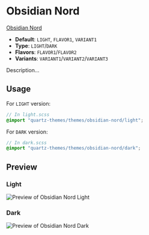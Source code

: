 # Obsidian Nord

[Obsidian Nord](https://insanum.com)

- **Default**: `LIGHT`, `FLAVOR1`, `VARIANT1`
- **Type**: `LIGHT`/`DARK`
- **Flavors**: `FLAVOR1`/`FLAVOR2`
- **Variants**: `VARIANT1`/`VARIANT2`/`VARIANT3`

Description...

## Usage

For `LIGHT` version:

```scss
// In light.scss
@import "quartz-themes/themes/obsidian-nord/light";
```

For `DARK` version:

```scss
// In dark.scss
@import "quartz-themes/themes/obsidian-nord/dark";
```

## Preview

### Light

![Preview of Obsidian Nord Light](preview-light.png)

### Dark

![Preview of Obsidian Nord Dark](preview-dark.png)
